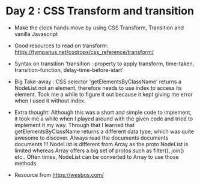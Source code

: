 # Day 2 : CSS Transform and transition

- Make the clock hands move by using CSS Transform, Transition and vanilla Javascript
- Good resources to read on transform: https://tympanus.net/codrops/css_reference/transform/
- Syntax on transition
  'transition : property to apply transform, time-taken, transition-function, delay-time-before-start'

- Big Take-away : CSS selector 'getElementsByClassName' returns a NodeList not an element, therefore needs to use index to access its element. Took me a while to figure it out because it kept giving me error when I used it without index.

- Extra thought: Although this was a short and simple code to implement, it took me a while when I played around with the given code and tried to implement it my way. Through that I learned that getElementsByClassName returns a different data type, which was quite awesome to discover. Always read the documents documents documents !!! NodeList is different from Array as the proto NodeList is limited whereas Array offers a big set of protos such as filter(), join() etc.. Often times, NodeList can be converted to Array to use those methods

- Resource from https://wesbos.com/
